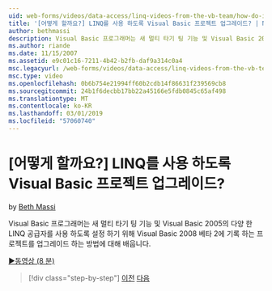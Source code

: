 ```yaml
---
uid: web-forms/videos/data-access/linq-videos-from-the-vb-team/how-do-i-upgrade-visual-basic-projects-to-enable-linq
title: '[어떻게 할까요?] LINQ를 사용 하도록 Visual Basic 프로젝트 업그레이드? | Microsoft 문서'
author: bethmassi
description: Visual Basic 프로그래머는 새 멀티 타기 팅 기능 및 Visual Basic 2005의 Visual Basic 2008 Beta로 작성 된 프로젝트를 업그레이드 하는 방법에 대해 알아보기...
ms.author: riande
ms.date: 11/15/2007
ms.assetid: e9c01c16-7211-4b42-b2fb-daf9a314c0a4
msc.legacyurl: /web-forms/videos/data-access/linq-videos-from-the-vb-team/how-do-i-upgrade-visual-basic-projects-to-enable-linq
msc.type: video
ms.openlocfilehash: 0b6b754e21994ff60b2cdb14f86631f239569cb8
ms.sourcegitcommit: 24b1f6decbb17bb22a45166e5fdb0845c65af498
ms.translationtype: MT
ms.contentlocale: ko-KR
ms.lasthandoff: 03/01/2019
ms.locfileid: "57060740"
---
```

<a name="how-do-i-upgrade-visual-basic-projects-to-enable-linq"></a>[어떻게 할까요?] LINQ를 사용 하도록 Visual Basic 프로젝트 업그레이드?
====================
by [Beth Massi](https://github.com/bethmassi)

Visual Basic 프로그래머는 새 멀티 타기 팅 기능 및 Visual Basic 2005의 다양 한 LINQ 공급자를 사용 하도록 설정 하기 위해 Visual Basic 2008 베타 2에 기록 하는 프로젝트를 업그레이드 하는 방법에 대해 배웁니다.

[&#9654;동영상 (8 분)](https://channel9.msdn.com/Blogs/ASP-NET-Site-Videos/how-do-i-upgrade-visual-basic-projects-to-enable-linq)

> [!div class="step-by-step"]
> [이전](how-do-i-perform-group-and-aggregate-queries.md)
> [다음](how-do-i-get-started-with-linq-to-xml.md)
